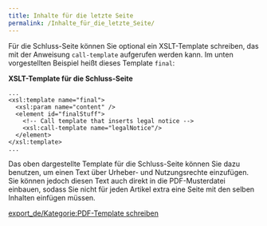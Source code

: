```yaml
---
title: Inhalte für die letzte Seite
permalink: /Inhalte_für_die_letzte_Seite/
---
```


Für die Schluss-Seite können Sie optional ein XSLT-Template schreiben, das mit der Anweisung `call-template` aufgerufen werden kann. Im unten vorgestellten Beispiel heißt dieses Template `final`:

**XSLT-Template für die Schluss-Seite**

~~~~ {.xml}
...
<xsl:template name="final">
  <xsl:param name="content" />
  <element id="finalStuff">
    <!-- Call template that inserts legal notice -->
    <xsl:call-template name="legalNotice"/>
  </element>
</xsl:template>
...
~~~~

Das oben dargestellte Template für die Schluss-Seite können Sie dazu benutzen, um einen Text über Urheber- und Nutzungsrechte einzufügen. Sie können jedoch diesen Text auch direkt in die PDF-Musterdatei einbauen, sodass Sie nicht für jeden Artikel extra eine Seite mit den selben Inhalten einfügen müssen.

[export_de/Kategorie:PDF-Template schreiben](export_de/Kategorie:PDF-Template_schreiben )